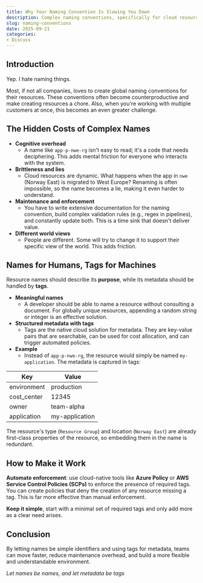 ```yaml
---
title: Why Your Naming Convention Is Slowing You Down
description: Complex naming conventions, specifically for cloud resources, create more problems than they solve. This post covers the hidden costs and an alternative approach.
slug: naming-conventions
date: 2025-09-21
categories:
- Discuss
---
```


## Introduction

Yep. I hate naming things.

Most, if not all companies, loves to create global naming conventions for their resources. These conventions often become counterproductive and make creating resources a chore. Also, when you're working with multiple customers at once, this becomes an even greater challenge. 

## The Hidden Costs of Complex Names

- **Cognitive overhead**
    - A name like `app-p-nwe-rg` isn't easy to read; it's a code that needs deciphering. This adds mental friction for everyone who interacts with the system.
- **Brittleness and lies**
    - Cloud resources are dynamic. What happens when the app in `nwe` (Norway East) is migrated to West Europe? Renaming is often impossible, so the name becomes a lie, making it even harder to understand.
- **Maintenance and enforcement**
    - You have to write extensive documentation for the naming convention, build complex validation rules (e.g., regex in pipelines), and constantly update both. This is a time sink that doesn't deliver value.
- **Different world views**
    - People are different. Some will try to change it to support their specific view of the world. This adds friction.

## Names for Humans, Tags for Machines
Resource names should describe its **purpose**, while its metadata should be handled by **tags**.
- **Meaningful names**
    - A developer should be able to name a resource without consulting a document. For globally unique resources, appending a random string or integer is an effective solution.
- **Structured metadata with tags**
    - Tags are the native cloud solution for metadata. They are key-value pairs that are searchable, can be used for cost allocation, and can trigger automated policies.
- **Example**
    - Instead of `app-p-nwe-rg`, the resource would simply be named `my-application`. The metadata is captured in tags:

| Key | Value |
|--|--|
| environment | production |
| cost_center | 12345 |
| owner | team-alpha |
| application | my-application |

The resource's type (`Resource Group`) and location (`Norway East`) are already first-class properties of the resource, so embedding them in the name is redundant.

## How to Make it Work
**Automate enforcement**: use cloud-native tools like **Azure Policy** or **AWS Service Control Policies (SCPs)** to enforce the presence of required tags. You can create policies that deny the creation of any resource missing a tag. This is far more effective than manual enforcement.

**Keep it simple**, start with a minimal set of required tags and only add more as a clear need arises.

## Conclusion
By letting names be simple identifiers and using tags for metadata, teams can move faster, reduce maintenance overhead, and build a more flexible and understandable  environment.

*Let names be names, and let metadata be tags*